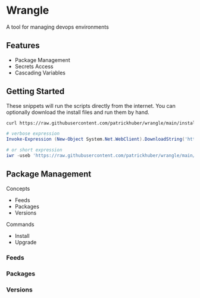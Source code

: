 # Wrangle 

A tool for managing devops environments

## Features

* Package Management
* Secrets Access
* Cascading Variables

## Getting Started

These snippets will run the scripts directly from the internet. You can optionally download the install files and run them by hand.

```bash
curl https://raw.githubusercontent.com/patrickhuber/wrangle/main/install.sh | bash
```

```powershell
# verbose expression
Invoke-Expression (New-Object System.Net.WebClient).DownloadString('https://raw.githubusercontent.com/patrickhuber/wrangle/main/install.ps1')

# or short expression
iwr -useb 'https://raw.githubusercontent.com/patrickhuber/wrangle/main/install.ps1' | iex
```

## Package Management

Concepts

* Feeds
* Packages
* Versions

Commands

* Install
* Upgrade

### Feeds

### Packages

### Versions